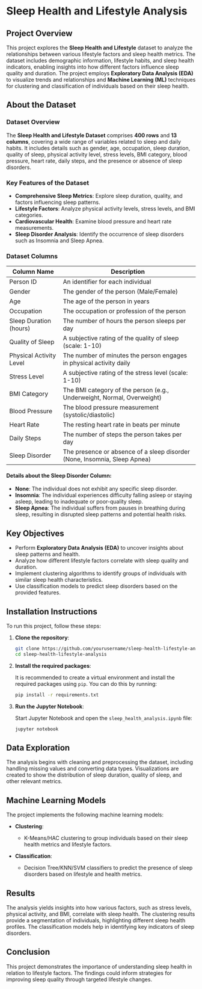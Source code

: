 # Sleep Health and Lifestyle Analysis

## Project Overview

This project explores the **Sleep Health and Lifestyle** dataset to analyze the relationships between various lifestyle factors and sleep health metrics. The dataset includes demographic information, lifestyle habits, and sleep health indicators, enabling insights into how different factors influence sleep quality and duration. The project employs **Exploratory Data Analysis (EDA)** to visualize trends and relationships and **Machine Learning (ML)** techniques for clustering and classification of individuals based on their sleep health.

## About the Dataset

### Dataset Overview

The **Sleep Health and Lifestyle Dataset** comprises **400 rows** and **13 columns**, covering a wide range of variables related to sleep and daily habits. It includes details such as gender, age, occupation, sleep duration, quality of sleep, physical activity level, stress levels, BMI category, blood pressure, heart rate, daily steps, and the presence or absence of sleep disorders.

### Key Features of the Dataset

- **Comprehensive Sleep Metrics**: Explore sleep duration, quality, and factors influencing sleep patterns.
- **Lifestyle Factors**: Analyze physical activity levels, stress levels, and BMI categories.
- **Cardiovascular Health**: Examine blood pressure and heart rate measurements.
- **Sleep Disorder Analysis**: Identify the occurrence of sleep disorders such as Insomnia and Sleep Apnea.

### Dataset Columns

| Column Name            | Description                                                  |
|-----------------------|--------------------------------------------------------------|
| Person ID             | An identifier for each individual                            |
| Gender                | The gender of the person (Male/Female)                      |
| Age                   | The age of the person in years                              |
| Occupation            | The occupation or profession of the person                  |
| Sleep Duration (hours)| The number of hours the person sleeps per day               |
| Quality of Sleep      | A subjective rating of the quality of sleep (scale: 1-10)  |
| Physical Activity Level| The number of minutes the person engages in physical activity daily |
| Stress Level          | A subjective rating of the stress level (scale: 1-10)      |
| BMI Category          | The BMI category of the person (e.g., Underweight, Normal, Overweight) |
| Blood Pressure        | The blood pressure measurement (systolic/diastolic)        |
| Heart Rate            | The resting heart rate in beats per minute                  |
| Daily Steps           | The number of steps the person takes per day                |
| Sleep Disorder        | The presence or absence of a sleep disorder (None, Insomnia, Sleep Apnea) |

#### Details about the Sleep Disorder Column:

- **None**: The individual does not exhibit any specific sleep disorder.
- **Insomnia**: The individual experiences difficulty falling asleep or staying asleep, leading to inadequate or poor-quality sleep.
- **Sleep Apnea**: The individual suffers from pauses in breathing during sleep, resulting in disrupted sleep patterns and potential health risks.

## Key Objectives

- Perform **Exploratory Data Analysis (EDA)** to uncover insights about sleep patterns and health.
- Analyze how different lifestyle factors correlate with sleep quality and duration.
- Implement clustering algorithms to identify groups of individuals with similar sleep health characteristics.
- Use classification models to predict sleep disorders based on the provided features.

## Installation Instructions

To run this project, follow these steps:

1. **Clone the repository**:

    ```bash
    git clone https://github.com/yourusername/sleep-health-lifestyle-analysis.git
    cd sleep-health-lifestyle-analysis
    ```

2. **Install the required packages**:

    It is recommended to create a virtual environment and install the required packages using `pip`. You can do this by running:

    ```bash
    pip install -r requirements.txt
    ```

3. **Run the Jupyter Notebook**:

    Start Jupyter Notebook and open the `sleep_health_analysis.ipynb` file:

    ```bash
    jupyter notebook
    ```

## Data Exploration

The analysis begins with cleaning and preprocessing the dataset, including handling missing values and converting data types. Visualizations are created to show the distribution of sleep duration, quality of sleep, and other relevant metrics.

## Machine Learning Models

The project implements the following machine learning models:

- **Clustering**: 
  - K-Means/HAC clustering to group individuals based on their sleep health metrics and lifestyle factors.
  
- **Classification**:
  - Decision Tree/KNN/SVM classifiers to predict the presence of sleep disorders based on lifestyle and health metrics.

## Results

The analysis yields insights into how various factors, such as stress levels, physical activity, and BMI, correlate with sleep health. The clustering results provide a segmentation of individuals, highlighting different sleep health profiles. The classification models help in identifying key indicators of sleep disorders.

## Conclusion

This project demonstrates the importance of understanding sleep health in relation to lifestyle factors. The findings could inform strategies for improving sleep quality through targeted lifestyle changes.
